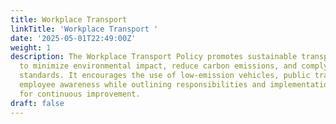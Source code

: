 ```yaml
---
title: Workplace Transport
linkTitle: 'Workplace Transport '
date: '2025-05-01T22:49:00Z'
weight: 1
description: The Workplace Transport Policy promotes sustainable transportation practices
  to minimize environmental impact, reduce carbon emissions, and comply with ISO 14001
  standards. It encourages the use of low-emission vehicles, public transport, and
  employee awareness while outlining responsibilities and implementation strategies
  for continuous improvement.
draft: false
---
```



<!-- Unsupported block type: unsupported -->